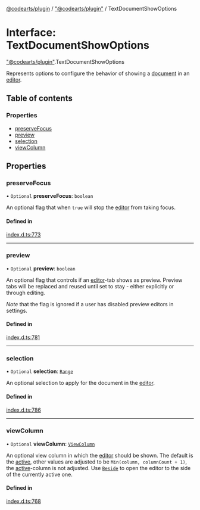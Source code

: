 [@codearts/plugin](../README.md) / ["@codearts/plugin"](../modules/_codearts_plugin_.md) / TextDocumentShowOptions

# Interface: TextDocumentShowOptions

["@codearts/plugin"](../modules/_codearts_plugin_.md).TextDocumentShowOptions

Represents options to configure the behavior of showing a [document](codearts_plugin_.TextDocument.md) in an [editor](codearts_plugin_.TextEditor.md).

## Table of contents

### Properties

- [preserveFocus](codearts_plugin_.TextDocumentShowOptions.md#preservefocus)
- [preview](codearts_plugin_.TextDocumentShowOptions.md#preview)
- [selection](codearts_plugin_.TextDocumentShowOptions.md#selection)
- [viewColumn](codearts_plugin_.TextDocumentShowOptions.md#viewcolumn)

## Properties

### preserveFocus

• `Optional` **preserveFocus**: `boolean`

An optional flag that when `true` will stop the [editor](codearts_plugin_.TextEditor.md) from taking focus.

#### Defined in

[index.d.ts:773](https://github.com/huaweicloud/cloudide-plugin-api/blob/03b481c/index.d.ts#L773)

___

### preview

• `Optional` **preview**: `boolean`

An optional flag that controls if an [editor](codearts_plugin_.TextEditor.md)-tab shows as preview. Preview tabs will
be replaced and reused until set to stay - either explicitly or through editing.

*Note* that the flag is ignored if a user has disabled preview editors in settings.

#### Defined in

[index.d.ts:781](https://github.com/huaweicloud/cloudide-plugin-api/blob/03b481c/index.d.ts#L781)

___

### selection

• `Optional` **selection**: [`Range`](../classes/codearts_plugin_.Range.md)

An optional selection to apply for the document in the [editor](codearts_plugin_.TextEditor.md).

#### Defined in

[index.d.ts:786](https://github.com/huaweicloud/cloudide-plugin-api/blob/03b481c/index.d.ts#L786)

___

### viewColumn

• `Optional` **viewColumn**: [`ViewColumn`](../enums/codearts_plugin_.ViewColumn.md)

An optional view column in which the [editor](codearts_plugin_.TextEditor.md) should be shown.
The default is the [active](../enums/codearts_plugin_.ViewColumn.md#active), other values are adjusted to
be `Min(column, columnCount + 1)`, the [active](../enums/codearts_plugin_.ViewColumn.md#active)-column is
not adjusted. Use [`Beside`](../enums/codearts_plugin_.ViewColumn.md#beside) to open the
editor to the side of the currently active one.

#### Defined in

[index.d.ts:768](https://github.com/huaweicloud/cloudide-plugin-api/blob/03b481c/index.d.ts#L768)
